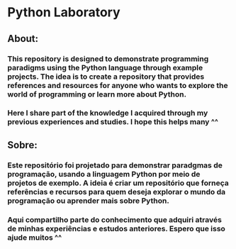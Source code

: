 # Python Laboratory


## About:

### This repository is designed to demonstrate programming paradigms using the Python language through example projects. The idea is to create a repository that provides references and resources for anyone who wants to explore the world of programming or learn more about Python.

### Here I share part of the knowledge I acquired through my previous experiences and studies. I hope this helps many ^^


## Sobre: 

### Este repositório foi projetado para demonstrar paradgmas de programação, usando a linguagem Python por meio de projetos de exemplo. A ideia é criar um repositório que forneça referências e recursos para quem deseja explorar o mundo da programação ou aprender mais sobre Python.

### Aqui compartilho parte do conhecimento que adquiri através de minhas experiências e estudos anteriores. Espero que isso ajude muitos ^^